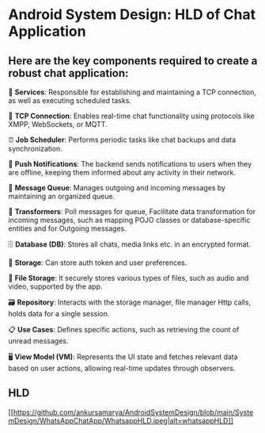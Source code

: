 # Android System Design: HLD of Chat Application


## Here are the key components required to create a robust chat application:

🔄 **Services**: Responsible for establishing and maintaining a TCP connection, as well as executing scheduled tasks.

🔗 **TCP Connection**: Enables real-time chat functionality using protocols like XMPP, WebSockets, or MQTT.

⏰ **Job Scheduler**: Performs periodic tasks like chat backups and data synchronization.

📩 **Push Notifications**: The backend sends notifications to users when they are offline, keeping them informed about any activity in their network.

📨 **Message Queue**: Manages outgoing and incoming messages by maintaining an organized queue.

🔄 **Transformers**: Poll messages for queue, Facilitate data transformation for incoming messages, such as mapping POJO classes or database-specific entities and for Outgoing messages.

🗄️ **Database (DB)**: Stores all chats, media links etc. in an encrypted format.

💾 **Storage**: Can store auth token and user preferences.

📁 **File Storage**: It securely stores various types of files, such as audio and video, supported by the app.

🗃️ **Repository**: Interacts with the storage manager, file manager Http calls, holds data for a single session.

📋 **Use Cases**: Defines specific actions, such as retrieving the count of unread messages.

🖥️ **View Model (VM)**: Represents the UI state and fetches relevant data based on user actions, allowing real-time updates through observers.


## HLD
[[https://github.com/ankursamarya/AndroidSystemDesign/blob/main/SystemDesign/WhatsAppChatApp/WhatsappHLD.jpeg|alt=whatsappHLD]]
